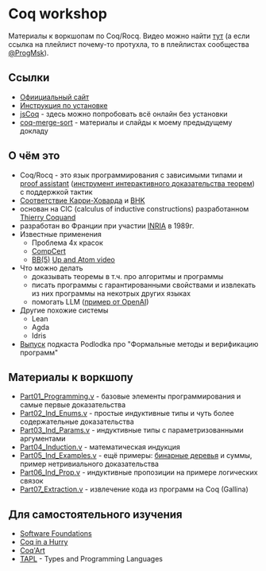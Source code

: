 # Coq workshop
Материалы к воркшопам по Coq/Rocq. Видео можно найти [тут](https://youtube.com/playlist?list=PLfkikHwnACaU3SFlJZ-fB2hZKppA6GfrM&si=qXOeQ1QAaNA1Wa9j) (а если ссылка на плейлист почему-то протухла, то в плейлистах сообщества [@ProgMsk](https://youtube.com/@progmsk?si=1Q2LyY00hHh2B0Ax)). 

## Ссылки
* [Офиициальный сайт](https://rocq-prover.org/)
* [Инструкция по установке](https://rocq-prover.org/install)
* [jsCoq](https://jscoq.github.io/scratchpad.html) - здесь можно попробовать всё онлайн без установки
* [coq-merge-sort](https://github.com/anton0xf/coq-merge-sort) - материалы и слайды к моему предыдущему докладу

## О чём это
* Coq/Rocq - это язык программирования с зависимыми типами и [proof assistant](https://en.wikipedia.org/wiki/Proof_assistant) ([инструмент интерактивного доказательства теорем](https://ru.wikipedia.org/wiki/%D0%98%D0%BD%D1%81%D1%82%D1%80%D1%83%D0%BC%D0%B5%D0%BD%D1%82_%D0%B8%D0%BD%D1%82%D0%B5%D1%80%D0%B0%D0%BA%D1%82%D0%B8%D0%B2%D0%BD%D0%BE%D0%B3%D0%BE_%D0%B4%D0%BE%D0%BA%D0%B0%D0%B7%D0%B0%D1%82%D0%B5%D0%BB%D1%8C%D1%81%D1%82%D0%B2%D0%B0_%D1%82%D0%B5%D0%BE%D1%80%D0%B5%D0%BC)) с поддержкой тактик
* [Соответствие Карри-Ховарда](https://en.wikipedia.org/wiki/Curry%E2%80%93Howard_correspondence) и [BHK](https://en.wikipedia.org/wiki/Brouwer%E2%80%93Heyting%E2%80%93Kolmogorov_interpretation)
* основан на CIC (calculus of inductive constructions)
  разработанном [Thierry Coquand](https://ru.wikipedia.org/wiki/%D0%9A%D0%BE%D0%BA%D0%B0%D0%BD,_%D0%A2%D1%8C%D0%B5%D1%80%D1%80%D0%B8)
* разработан во Франции при участии [INRIA](https://ru.wikipedia.org/wiki/INRIA "фр. Institut national de recherche en informatique et en automatique, Национальный институт исследований в информатике и автоматике") в 1989г.
* Известные применения
  * Проблема 4х красок 
  * [CompCert](https://en.wikipedia.org/wiki/CompCert)
  * [BB(5)](https://en.wikipedia.org/wiki/Busy_beaver)
    [Up and Atom video](https://www.youtube.com/watch?v=pQWFSj1CXeg)
* Что можно делать
  * доказывать теоремы в т.ч. про алгоритмы и программы
  * писать программы с гарантированными свойствами и извлекать из них программы на некотрых других языках
  * помогать LLM ([пример от OpenAI](https://openai.com/index/formal-math/))
* Другие похожие системы
  * Lean
  * Agda
  * Idris
* [Выпуск](https://podlodka.io/268) подкаста Podlodka про "Формальные методы и верификацию программ"

## Материалы к воркшопу
* [Part01_Programming.v](./Part01_Programming.v) - базовые элементы программирования и самые первые доказательства
* [Part02_Ind_Enums.v](./Part02_Ind_Enums.v) - простые индуктивные типы и чуть более содержательные доказательства
* [Part03_Ind_Params.v](./Part03_Ind_Params.v) - индуктивные типы с параметризованными аргументами
* [Part04_Induction.v](./Part04_Induction.v) - математическая индукция
* [Part05_Ind_Examples.v](./Part05_Ind_Examples.v) - ещё примеры: [бинарные деревья](https://en.wikipedia.org/wiki/Binary_tree) и суммы, пример нетривиального доказательства
* [Part06_Ind_Prop.v](./Part06_Ind_Prop.v) - индуктивные пропозиции на примере логических связок
* [Part07_Extraction.v](./Part07_Extraction.v) - извлечение кода из программ на Coq (Gallina)

## Для самостоятельного изучения
* [Software Foundations](https://softwarefoundations.cis.upenn.edu/)
* [Coq in a Hurry](https://cel.hal.science/inria-00001173v4/file/coq-hurry.pdf)
* [Coq'Art](https://www.labri.fr/perso/casteran/CoqArt/)
* [TAPL](https://www.cis.upenn.edu/~bcpierce/tapl/) - Types and Programming Languages

